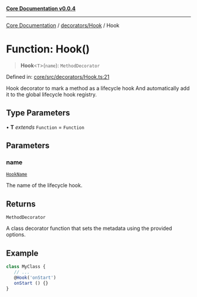 [**Core Documentation v0.0.4**](../../../README.md)

***

[Core Documentation](../../../modules.md) / [decorators/Hook](../README.md) / Hook

# Function: Hook()

> **Hook**\<`T`\>(`name`): `MethodDecorator`

Defined in: [core/src/decorators/Hook.ts:21](https://github.com/stonemjs/core/blob/d2167ff53d508d3a75c05f0cf962180518d3e061/src/decorators/Hook.ts#L21)

Hook decorator to mark a method as a lifecycle hook
And automatically add it to the global lifecycle hook registry.

## Type Parameters

• **T** *extends* `Function` = `Function`

## Parameters

### name

[`HookName`](../../../declarations/type-aliases/HookName.md)

The name of the lifecycle hook.

## Returns

`MethodDecorator`

A class decorator function that sets the metadata using the provided options.

## Example

```typescript
class MyClass {
   // ...
   @Hook('onStart')
   onStart () {}
}
```
